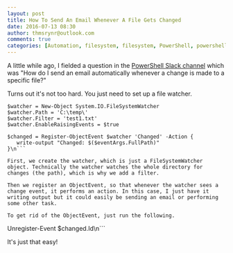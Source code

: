 ```yaml
---
layout: post
title: How To Send An Email Whenever A File Gets Changed
date: 2016-07-13 08:30
author: thmsrynr@outlook.com
comments: true
categories: [Automation, filesystem, filesystem, PowerShell, powershell, slack]
---
```

A little while ago, I fielded a question in the <a href="http://powershell.slack.com" target="_blank">PowerShell Slack channel</a> which was "How do I send an email automatically whenever a change is made to a specific file?"

Turns out it's not too hard. You just need to set up a file watcher.

```
$watcher = New-Object System.IO.FileSystemWatcher
$watcher.Path = 'C:\temp\'
$watcher.Filter = 'test1.txt'
$watcher.EnableRaisingEvents = $true

$changed = Register-ObjectEvent $watcher 'Changed' -Action {
   write-output "Changed: $($eventArgs.FullPath)"
}\n```

First, we create the watcher, which is just a FileSystemWatcher object. Technically the watcher watches the whole directory for changes (the path), which is why we add a filter.

Then we register an ObjectEvent, so that whenever the watcher sees a change event, it performs an action. In this case, I just have it writing output but it could easily be sending an email or performing some other task.

To get rid of the ObjectEvent, just run the following.

```
Unregister-Event $changed.Id\n```

It's just that easy!
